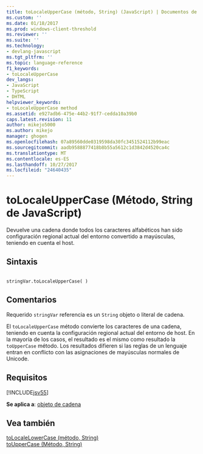 ```yaml
---
title: toLocaleUpperCase (método, String) (JavaScript) | Documentos de Microsoft
ms.custom: ''
ms.date: 01/18/2017
ms.prod: windows-client-threshold
ms.reviewer: ''
ms.suite: ''
ms.technology:
- devlang-javascript
ms.tgt_pltfrm: ''
ms.topic: language-reference
f1_keywords:
- toLocaleUpperCase
dev_langs:
- JavaScript
- TypeScript
- DHTML
helpviewer_keywords:
- toLocaleUpperCase method
ms.assetid: e927adb6-475e-44b2-91f7-cedda10a39b0
caps.latest.revision: 11
author: mikejo5000
ms.author: mikejo
manager: ghogen
ms.openlocfilehash: 07a89560dde0319598da30fc3451524112b99eac
ms.sourcegitcommit: aadb9588877418b8b55a5612c1d3842d4520ca4c
ms.translationtype: MT
ms.contentlocale: es-ES
ms.lasthandoff: 10/27/2017
ms.locfileid: "24640435"
---
```

# <a name="tolocaleuppercase-method-string-javascript"></a>toLocaleUpperCase (Método, String de JavaScript)
Devuelve una cadena donde todos los caracteres alfabéticos han sido configuración regional actual del entorno convertido a mayúsculas, teniendo en cuenta el host.  
  
## <a name="syntax"></a>Sintaxis  
  
```  
  
stringVar.toLocaleUpperCase( )  
```  
  
## <a name="remarks"></a>Comentarios  
 Requerido `stringVar` referencia es un `String` objeto o literal de cadena.  
  
 El `toLocaleUpperCase` método convierte los caracteres de una cadena, teniendo en cuenta la configuración regional actual del entorno de host. En la mayoría de los casos, el resultado es el mismo como resultado la `toUpperCase` método. Los resultados difieren si las reglas de un lenguaje entran en conflicto con las asignaciones de mayúsculas normales de Unicode.  
  
## <a name="requirements"></a>Requisitos  
 [!INCLUDE[jsv55](../../javascript/reference/includes/jsv55-md.md)]  
  
 **Se aplica a**: [objeto de cadena](../../javascript/reference/string-object-javascript.md)  
  
## <a name="see-also"></a>Vea también  
 [toLocaleLowerCase (método, String)](../../javascript/reference/tolocalelowercase-method-string-javascript.md)   
 [toUpperCase (Método, String)](../../javascript/reference/touppercase-method-string-javascript.md)